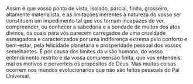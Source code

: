 ﻿Assim é que vosso ponto de vista, isolado, parcial, finito, grosseiro, altamente materialista, e as limitações inerentes à natureza do vosso ser constituem um impedimento tal que vos tornam incapazes de ver, compreender, ou conhecer a sabedoria e a bondade de muitos dos atos divinos, os quais para vós parecem carregados de uma crueldade esmagadora e caracterizados por uma indiferença extrema pelo conforto e bem-estar, pela felicidade planetária e prosperidade pessoal dos vossos semelhantes. É por causa dos limites da visão humana, do vosso entendimento restrito e da vossa compreensão finita, que vos entendeis mal os motivos e perverteis os propósitos de Deus. Mas muitas coisas ocorrem nos mundos evolucionários que não são feitos pessoais do Pai Universal.